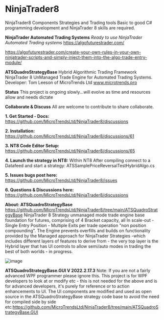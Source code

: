 # NinjaTrader8
NinjaTrader8 Components Strategies and Trading tools
Basic to good C# programming development and NinjaTrader 8 skills are required.

**NinjaTrader Automated Trading Systems**
_Ready to use NinjaTrader Automated Trading systems_
https://algofuturestrader.com/

https://algofuturestrader.com/create-your-own-rules-in-your-own-ninjatrader-scripts-and-simply-inject-them-into-the-algo-trade-entry-module/

**ATSQuadroStrategyBase**
Hybrid Algorithmic Trading Framework NinjaTrader 8 UnManaged Trade Engine for Automated Trading Systems.
Developer: Tom Leeson of MicroTrends Ltd www.microtrends.pro

**Status**
This project is ongoing slowly...will evolve as time and resources allow and needs dictate

**Collaborate & Discuss**
All are welcome to contribute to share collaborate. 

**1. Get Started - Docs:**
https://github.com/MicroTrendsLtd/NinjaTrader8/discussions

**2. Installation:**
https://github.com/MicroTrendsLtd/NinjaTrader8/discussions/61

**3. NT8 Code Editor Setup:**
https://github.com/MicroTrendsLtd/NinjaTrader8/discussions/65

**4. Launch the strategy in NT8:**
Within NT8 After compiling connect to a Datafeed and start a strategy: ATSSamplePriceReversalTestHybridAlgo.cs

**5. Issues bugs post here:**
https://github.com/MicroTrendsLtd/NinjaTrader8/issues

**6. Questions & Discussions here:**
https://github.com/MicroTrendsLtd/NinjaTrader8/discussions

**About: ATSQuadroStrategyBase**
https://github.com/MicroTrendsLtd/NinjaTrader8/tree/main/ATSQuadroStrategyBase
NinjaTrader 8 Strategy unmanaged mode trade engine base foundation for futures, comprising of 4 Bracket capacity, all In scale-out - Single Entry Position - Multiple Exits per trade operation "non position compounding". The Engine prevents overfills and builds on functionality provided by the Managed approach for NinjaTrader Strategies  -which includes different layers of features to derive from - the very top layer is the Hybrid layer that has UI controls to allow semi/auto modes in trading the best of both worlds - in progress.

![image](https://user-images.githubusercontent.com/24366913/172206832-bf7eaaf7-32d9-4f9f-9d24-9b8ef85e6b64.png)

**ATSQuadroStrategyBase.GUI V 2022.2.17.3**
Note: If you are not a fairly advanced WPF programmer please ignore this.
This project is for WPF developers to look at or modify etc - this is not needed for the above and is for advanced developers, it's purely for reference or to action enhancements to UI. The UI components are modified and used as open source in the ATSQuadroStrategyBase strategy code base to avoid the need for compiled side by side etc:https://github.com/MicroTrendsLtd/NinjaTrader8/tree/main/ATSQuadroStrategyBase.GUI
